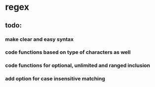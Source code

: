# regex


## todo:

### make clear and easy syntax
### code functions based on type of characters as well
### code functions for optional, unlimited and ranged inclusion
### add option for case insensitive matching
